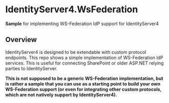 # IdentityServer4.WsFederation
**Sample** for implementing WS-Federation IdP support for IdentityServer4

## Overview
IdentityServer4 is designed to be extendable with custom protocol endpoints.
This repo shows a simple implementation of WS-Federation IdP services.
This is useful for connecting SharePoint or older ASP.NET relying parties to IdentityServer.

**This is not supposed to be a generic WS-Federation implementation, but is rather a sample that you can use 
as a starting point to build your own WS-Federation support (or even for integrating other custom protocols, which 
are not natively support by IdentityServer4).**
